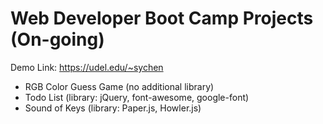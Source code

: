 # Web Developer Boot Camp Projects (On-going)
Demo Link: https://udel.edu/~sychen

* RGB Color Guess Game (no additional library)
* Todo List (library: jQuery, font-awesome, google-font)
* Sound of Keys (library: Paper.js, Howler.js)

